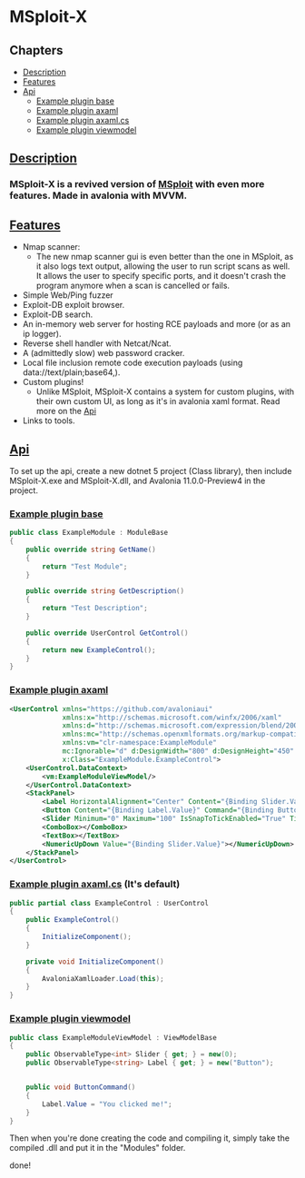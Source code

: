 # MSploit-X

## Chapters
* [Description](#description)
* [Features](#features)
* [Api](#api)
    * [Example plugin base](#example-plugin-base)
    * [Example plugin axaml](#example-plugin-axaml)
    * [Example plugin axaml.cs](#example-plugin-axamlcs)
    * [Example plugin viewmodel](#example-plugin-viewmodel)

## [Description](#description)
### MSploit-X is a revived version of [MSploit](https://github.com/gitmylo/MSploit) with even more features. Made in avalonia with MVVM.

## [Features](#features)
* Nmap scanner:
    * The new nmap scanner gui is even better than the one in MSploit, as it also logs text output, allowing the user to run script scans as well. It allows the user to specify specific ports, and it doesn't crash the program anymore when a scan is cancelled or fails.
* Simple Web/Ping fuzzer
* Exploit-DB exploit browser.
* Exploit-DB search.
* An in-memory web server for hosting RCE payloads and more (or as an ip logger).
* Reverse shell handler with Netcat/Ncat.
* A (admittedly slow) web password cracker.
* Local file inclusion remote code execution payloads (using data://text/plain;base64,).
* Custom plugins!
    * Unlike MSploit, MSploit-X contains a system for custom plugins, with their own custom UI, as long as it's in avalonia xaml format. Read more on the [Api](#api)
* Links to tools.

## [Api](#api)

To set up the api, create a new dotnet 5 project (Class library), then include MSploit-X.exe and MSploit-X.dll, and Avalonia 11.0.0-Preview4 in the project.

### [Example plugin base](#example-plugin-base)
```cs
public class ExampleModule : ModuleBase
{
    public override string GetName()
    {
        return "Test Module";
    }

    public override string GetDescription()
    {
        return "Test Description";
    }

    public override UserControl GetControl()
    {
        return new ExampleControl();
    }
}
```

### [Example plugin axaml](#example-plugin-axaml)
```xml
<UserControl xmlns="https://github.com/avaloniaui"
             xmlns:x="http://schemas.microsoft.com/winfx/2006/xaml"
             xmlns:d="http://schemas.microsoft.com/expression/blend/2008"
             xmlns:mc="http://schemas.openxmlformats.org/markup-compatibility/2006"
             xmlns:vm="clr-namespace:ExampleModule"
             mc:Ignorable="d" d:DesignWidth="800" d:DesignHeight="450"
             x:Class="ExampleModule.ExampleControl">
	<UserControl.DataContext>
		<vm:ExampleModuleViewModel/>
	</UserControl.DataContext>
	<StackPanel>
		<Label HorizontalAlignment="Center" Content="{Binding Slider.Value, StringFormat='Slider is at {0}!'}"/>
		<Button Content="{Binding Label.Value}" Command="{Binding ButtonCommand}"/>
		<Slider Minimum="0" Maximum="100" IsSnapToTickEnabled="True" TickFrequency="1" Value="{Binding Slider.Value}"></Slider>
		<ComboBox></ComboBox>
		<TextBox></TextBox>
		<NumericUpDown Value="{Binding Slider.Value}"></NumericUpDown>
	</StackPanel>
</UserControl>
```

### [Example plugin axaml.cs](#example-plugin-axamlcs) (It's default)
```cs
public partial class ExampleControl : UserControl
{
    public ExampleControl()
    {
        InitializeComponent();
    }

    private void InitializeComponent()
    {
        AvaloniaXamlLoader.Load(this);
    }
}
```

### [Example plugin viewmodel](#example-plugin-viewmodel)
```cs
public class ExampleModuleViewModel : ViewModelBase
{
    public ObservableType<int> Slider { get; } = new(0);
    public ObservableType<string> Label { get; } = new("Button");


    public void ButtonCommand()
    {
        Label.Value = "You clicked me!";
    }
}
```

Then when you're done creating the code and compiling it, simply take the compiled .dll and put it in the "Modules" folder.

done!